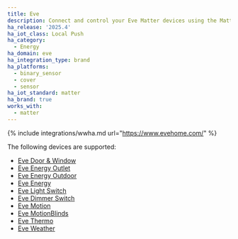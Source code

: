```yaml
---
title: Eve
description: Connect and control your Eve Matter devices using the Matter integration
ha_release: '2025.4'
ha_iot_class: Local Push
ha_category:
  - Energy
ha_domain: eve
ha_integration_type: brand
ha_platforms:
  - binary_sensor
  - cover
  - sensor
ha_iot_standard: matter
ha_brand: true
works_with:
  - matter
---
```


{% include integrations/wwha.md url="https://www.evehome.com/" %}

The following devices are supported:

- [Eve Door & Window](https://www.evehome.com/en/eve-door-window)
- [Eve Energy Outlet](https://www.evehome.com/en/eve-energy-outlet)
- [Eve Energy Outdoor](https://www.evehome.com/en/eve-energy-outdoor)
- [Eve Energy](https://www.evehome.com/en/eve-energy)
- [Eve Light Switch](https://www.evehome.com/en/eve-light-switch)
- [Eve Dimmer Switch](https://www.evehome.com/en/eve-dimmer-switch)
- [Eve Motion](https://www.evehome.com/en/eve-motion)
- [Eve MotionBlinds](https://www.evehome.com/en/eve-blinds-collection)
- [Eve Thermo](https://www.evehome.com/en/eve-thermo)
- [Eve Weather](https://www.evehome.com/en/eve-weather)
